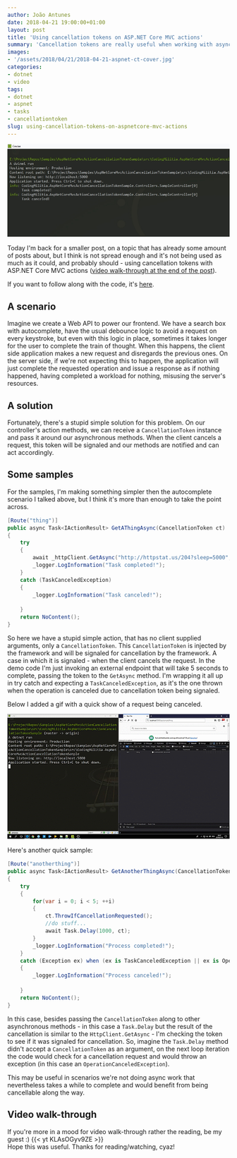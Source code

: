 ```yaml
---
author: João Antunes
date: 2018-04-21 19:00:00+01:00
layout: post
title: 'Using cancellation tokens on ASP.NET Core MVC actions'
summary: 'Cancellation tokens are really useful when working with async stuff, and this is the simplest way of getting some nice free benefits in ASP.NET applications using them.'
images:
- '/assets/2018/04/21/2018-04-21-aspnet-ct-cover.jpg'
categories:
- dotnet
- video
tags:
- dotnet
- aspnet
- tasks
- cancellationtoken
slug: using-cancellation-tokens-on-aspnetcore-mvc-actions
---
```


[![Using cancellation tokens on ASP.NET Core MVC actions](/assets/2018/04/21/2018-04-21-aspnet-ct-cover.jpg)](/assets/2018/04/21/2018-04-21-aspnet-ct-cover.jpg)

Today I'm back for a smaller post, on a topic that has already some amount of posts about, but I think is not spread enough and it's not being used as much as it could, and probably should - using cancellation tokens with ASP.NET Core MVC actions ([video walk-through at the end of the post](#video-walk-through)).

If you want to follow along with the code, it's [here](https://github.com/joaofbantunes/AspNetCoreMvcActionCancellationTokenSample).

## A scenario
Imagine we create a Web API to power our frontend. We have a search box with autocomplete, have the usual debounce logic to avoid a request on every keystroke, but even with this logic in place, sometimes it takes longer for the user to complete the train of thought. When this happens, the client side application makes a new request and disregards the previous ones. On the server side, if we're not expecting this to happen, the application will just complete the requested operation and issue a response as if nothing happened, having completed a workload for nothing, misusing the server's resources.

## A solution
Fortunately, there's a stupid simple solution for this problem. On our controller's action methods, we can receive a `CancellationToken` instance and pass it around our asynchronous methods. When the client cancels a request, this token will be signaled and our methods are notified and can act accordingly.

## Some samples
For the samples, I'm making something simpler then the autocomplete scenario I talked above, but I think it's more than enough to take the point across.

```csharp
[Route("thing")]
public async Task<IActionResult> GetAThingAsync(CancellationToken ct)
{
    try
    {
        await _httpClient.GetAsync("http://httpstat.us/204?sleep=5000", ct);
        _logger.LogInformation("Task completed!");
    }
    catch (TaskCanceledException)
    {
        _logger.LogInformation("Task canceled!");
        
    }
    return NoContent();
}
```

So here we have a stupid simple action, that has no client supplied arguments, only a `CancellationToken`. This `CancellationToken` is injected by the framework and will be signaled for cancellation by the framework. A case in which it is signaled - when the client cancels the request. In the demo code I'm just invoking an external endpoint that will take 5 seconds to complete, passing the token to the `GetAsync` method. I'm wrapping it all up in try catch and expecting a `TaskCanceledException`, as it's the one thrown when the operation is canceled due to cancellation token being signaled.

Below I added a gif with a quick show of a request being canceled.

[![Cancellation tokens in action](/assets/2018/04/21/2018-04-21-aspnet-ct-demo.gif)](/assets/2018/04/21/2018-04-21-aspnet-ct-demo.gif)

Here's another quick sample:
```csharp
[Route("anotherthing")]
public async Task<IActionResult> GetAnotherThingAsync(CancellationToken ct)
{
    try
    {
        for(var i = 0; i < 5; ++i)
        {
            ct.ThrowIfCancellationRequested();
            //do stuff...
            await Task.Delay(1000, ct);
        }
        _logger.LogInformation("Process completed!");
    }
    catch (Exception ex) when (ex is TaskCanceledException || ex is OperationCanceledException)
    {
        _logger.LogInformation("Process canceled!");
        
    }
    return NoContent();
}
```

In this case, besides passing the `CancellationToken` along to other asynchronous methods - in this case a `Task.Delay` but the result of the cancellation is similar to the `HttpClient.GetAsync` - I'm checking the token to see if it was signaled for cancellation. So, imagine the `Task.Delay` method didn't accept a `CancellationToken` as an argument, on the next loop iteration the code would check for a cancellation request and would throw an exception (in this case an `OperationCanceledException`).

This may be useful in scenarios we're not doing async work that nevertheless takes a while to complete and would benefit from being cancellable along the way.

## Video walk-through <a id="video-walk-through" class="no-anchor-icon"></a>
If you're more in a mood for video walk-through rather the reading, be my guest :)
{{< yt KLAsOGyv9ZE >}}
<br/>
Hope this was useful.
Thanks for reading/watching, cyaz!